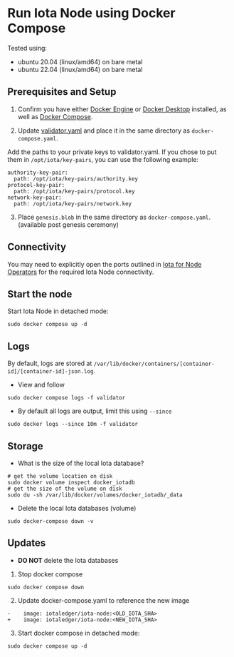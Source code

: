 # Run Iota Node using Docker Compose

Tested using:

- ubuntu 20.04 (linux/amd64) on bare metal
- ubuntu 22.04 (linux/amd64) on bare metal

## Prerequisites and Setup

1. Confirm you have either [Docker Engine](https://docs.docker.com/engine/install/) or [Docker Desktop](https://docs.docker.com/desktop/install/linux-install/) installed, as well as [Docker Compose](https://github.com/docker/compose#linux).

2. Update [validator.yaml](../config/validator.yaml) and place it in the same directory as `docker-compose.yaml`.

Add the paths to your private keys to validator.yaml. If you chose to put them in `/opt/iota/key-pairs`, you can use the following example:

```
authority-key-pair:
  path: /opt/iota/key-pairs/authority.key
protocol-key-pair: 
  path: /opt/iota/key-pairs/protocol.key
network-key-pair: 
  path: /opt/iota/key-pairs/network.key
```

3. Place `genesis.blob` in the same directory as `docker-compose.yaml`. (available post genesis ceremony)

## Connectivity

You may need to explicitly open the ports outlined in [Iota for Node Operators](../validator-tasks#connectivity) for the required Iota Node connectivity.

## Start the node

Start Iota Node in detached mode:

`sudo docker compose up -d`

## Logs

By default, logs are stored at `/var/lib/docker/containers/[container-id]/[container-id]-json.log`.

- View and follow

```shell
sudo docker compose logs -f validator
```

- By default all logs are output, limit this using `--since`

```shell
sudo docker logs --since 10m -f validator
```

## Storage

- What is the size of the local Iota database?

```shell
# get the volume location on disk
sudo docker volume inspect docker_iotadb
# get the size of the volume on disk
sudo du -sh /var/lib/docker/volumes/docker_iotadb/_data
```

- Delete the local Iota databases (volume)

```shell
sudo docker-compose down -v
```

## Updates

- **DO NOT** delete the Iota databases

1. Stop docker compose

```shell
sudo docker compose down
```

2. Update docker-compose.yaml to reference the new image

```
-    image: iotaledger/iota-node:<OLD_IOTA_SHA>
+    image: iotaledger/iota-node:<NEW_IOTA_SHA>
```

3. Start docker compose in detached mode:

```shell
sudo docker compose up -d
```
